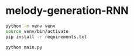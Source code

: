 # melody-generation-RNN

```bash
python -m venv venv
source venv/bin/activate
pip install -r requirements.txt
```

```bash
python main.py
```